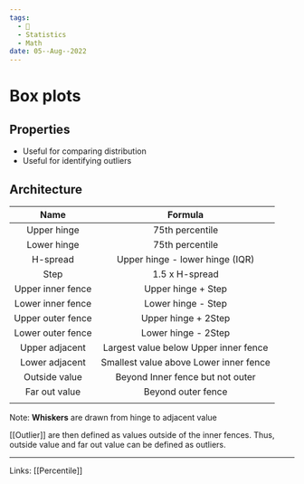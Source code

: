 ```yaml
---
tags:
  - 🌱
  - Statistics
  - Math
date: 05--Aug--2022
---
```


# Box plots

## Properties

- Useful for comparing distribution
- Useful for identifying outliers

## Architecture

|       Name        |                Formula                 |
|:-----------------:|:--------------------------------------:|
|    Upper hinge    |            75th percentile             |
|    Lower hinge    |            75th percentile             |
|     H-spread      |    Upper hinge - lower hinge (IQR)     |
|       Step        |             1.5 x H-spread             |
| Upper inner fence |           Upper hinge + Step           |
| Lower inner fence |           Lower hinge - Step           |
| Upper outer fence |          Upper hinge + 2Step           |
| Lower outer fence |          Lower hinge - 2Step           |
|  Upper adjacent   | Largest value below Upper inner fence  |
|  Lower adjacent   | Smallest value above Lower inner fence |
|   Outside value   |    Beyond Inner fence but not outer    |
|   Far out value   |           Beyond outer fence           |
|                   |                                        |

Note: **Whiskers** are drawn from hinge to adjacent value

[[Outlier]] are then defined as values outside of the inner fences. Thus, outside value and far out value can be defined as outliers.

---
Links: [[Percentile]]